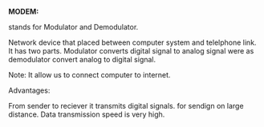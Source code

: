 **MODEM:**

stands for Modulator and Demodulator.

Network device that placed between computer system and telelphone link.
It has two parts.
Modulator converts digital signal to analog signal were as demodulator convert analog to digital signal.

Note: It allow us to connect computer to internet.


Advantages:

From sender to reciever it transmits digital signals.
for sendign on large distance.
Data transmission speed is very high.


